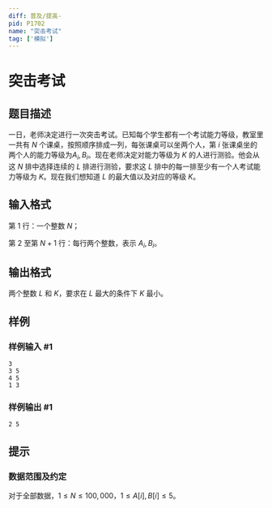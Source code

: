 ```yaml
---
diff: 普及/提高-
pid: P1702
name: "突击考试"
tag: ['模拟']
---
```

# 突击考试
## 题目描述

一日，老师决定进行一次突击考试。已知每个学生都有一个考试能力等级，教室里一共有 $N$ 个课桌，按照顺序排成一列，每张课桌可以坐两个人，第 $i$ 张课桌坐的两个人的能力等级为$A_i,B_i$。现在老师决定对能力等级为 $K$ 的人进行测验。他会从这 $N$ 排中选择连续的 $L$ 排进行测验，要求这 $L$ 排中的每一排至少有一个人考试能力等级为 $K$。现在我们想知道 $L$ 的最大值以及对应的等级 $K$。
## 输入格式

第 $1$ 行：一个整数 $N$；

第 $2$ 至第 $N+1$ 行：每行两个整数，表示 $A_i,B_i$。
## 输出格式

两个整数 $L$ 和 $K$，要求在 $L$ 最大的条件下 $K$ 最小。
## 样例

### 样例输入 #1
```
3
3 5
4 5
1 3

```
### 样例输出 #1
```
2 5
```
## 提示

### 数据范围及约定

对于全部数据，$1 \le N \le 100,000$，$1 \le A[i],B[i] \le 5$。
